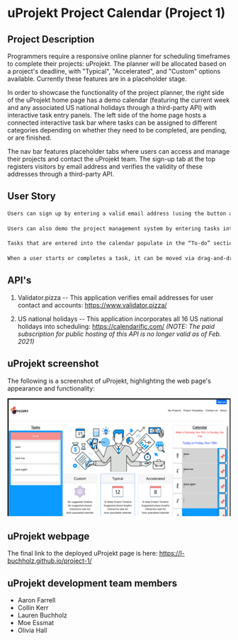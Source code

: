 # uProjekt Project Calendar (Project 1)

## Project Description

Programmers require a responsive online planner for scheduling timeframes to complete their projects: uProjekt. The planner will be allocated based on a project's deadline, with "Typical", "Accelerated", and "Custom" options available. Currently these features are in a placeholder stage.

In order to showcase the functionality of the project planner, the right side of the uProjekt home page has a demo calendar (featuring the current week and any associated US national holidays through a third-party API) with interactive task entry panels. The left side of the home page hosts a connected interactive task bar where tasks can be assigned to different categories depending on whether they need to be completed, are pending, or are finished.

The nav bar features placeholder tabs where users can access and manage their projects and contact the uProjekt team. The sign-up tab at the top registers visitors by email address and verifies the validity of these addresses through a third-party API.

## User Story

```md
Users can sign up by entering a valid email address (using the button at the top of the page), which is verified by a third-party API.

Users can also demo the project management system by entering tasks into the calendar application on the right-hand side of the page (which is set to the current week and highlights related holidays, also through a third-party API).

Tasks that are entered into the calendar populate in the “To-do” section of the demo task management bar on the left-hand side of the page.

When a user starts or completes a task, it can be moved via drag-and-drop to the in-progress or completed task management sections.
```

## API's

1. Validator.pizza -- This application verifies email addresses for user contact and accounts: https://www.validator.pizza/

2. US national holidays -- This application incorporates all 16 US national holidays into scheduling: https://calendarific.com/ _(NOTE: The paid subscription for public hosting of this API is no longer valid as of Feb. 2021)_

## uProjekt screenshot

The following is a screenshot of uProjekt, highlighting the web page's appearance and functionality:

![This is a screenshot of the website. It includes: a header with a logo and nav bar, including a sign-up button for email notifications (verified by a third-party API); cards for the "Custom", "Typical", and "Accelerated" project planning options; a customizable demo "Tasks" bar with moveable list items to indicate progress; an interactive demo calender for the current week where tasks can be entered by day, and where a third-party API provides public US holidays; and a footer with contact info.](./assets/images/screenshot.png)

## uProjekt webpage

The final link to the deployed uProjekt page is here: https://l-buchholz.github.io/project-1/

## uProjekt development team members

- Aaron Farrell
- Collin Kerr
- Lauren Buchholz
- Moe Essmat
- Olivia Hall
